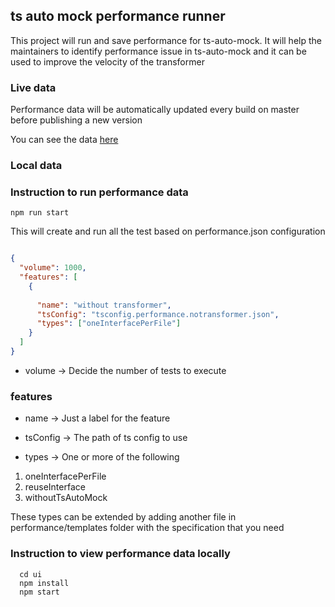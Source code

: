 ## ts auto mock performance runner

This project will run and save performance for ts-auto-mock.
It will help the maintainers to identify performance issue in ts-auto-mock and it can be used to improve the velocity of the transformer


### Live data
Performance data will be automatically updated every build on master before publishing a new version

You can see the data [here](https://typescript-tdd.github.io/ts-auto-mock/)

### Local data

### Instruction to run performance data

```
npm run start
```

This will create and run all the test based on performance.json configuration

```json

{
  "volume": 1000,
  "features": [
    {
    
      "name": "without transformer",
      "tsConfig": "tsconfig.performance.notransformer.json",
      "types": ["oneInterfacePerFile"]
    }
  ]
}
```

- volume -> Decide the number of tests to execute

### features 
- name  -> Just a label for the feature

- tsConfig -> The path of ts config to use

- types -> One or more of the following 

1) oneInterfacePerFile
2) reuseInterface
3) withoutTsAutoMock

These types can be extended by adding another file in performance/templates folder with the specification that you need
 
### Instruction to view performance data locally

```
  cd ui
  npm install
  npm start
```
